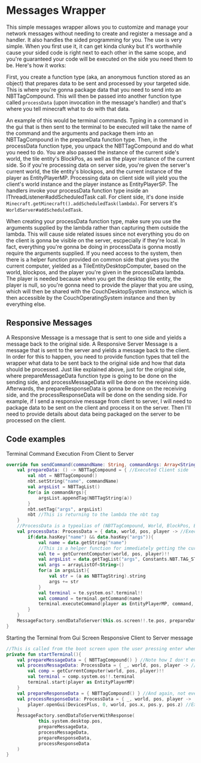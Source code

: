 Messages Wrapper
======================
This simple messages wrapper allows you to customize and manage your network messages 
without needing to create and register a message and a handler. It also handles the sided programming for you.
The use is very simple. When you first use it, it can get kinda clunky but it's worthwhile 
cause your sided code is right next to each other in the same scope, and you're guaranteed your code
will be executed on the side you need them to be. Here's how it works:

First, you create a function type (aka, an anonymous function stored as an object) that prepares data to be sent and processed by
your targeted side. This is where you're gonna package data that you need to send into an NBTTagCompound. This will then be passed
into another function type called `processData` (upon invocation in the message's handler)
and that's where you tell minecraft what to do with that data.

An example of this would be terminal commands. Typing in a command in the gui that is then sent to the terminal to be executed
will take the name of the command and the arguments and package them into an NBTTagCompound in the prepareData function type.
Then, in the processData function type, you unpack the NBTTagCompound and do what you need to do. You are also passed the instance
of the current side's world, the tile entity's BlockPos, as well as the player instance of the current side. 
So if you're processing data on server side, you're given the server's current world, the tile entity's blockpos, and the current instance
of the player as EntityPlayerMP. Processing data on client side will yield you the client's world instance 
and the player instance as EntityPlayerSP. The handlers invoke your processData function type inside an IThreadListener#addScheduledTask
call. For client side, it's done inside `Minecraft.getMinecraft().addScheduledTask(lambda)`. 
For servers it's `WorldServer#addScheduledTask`.

When creating your processData function type, make sure you use the arguments supplied by the lambda rather than capturing them
outside the lambda. This will cause side related issues since not everything you do on the client is gonna be visible on the server,
escpecially if they're local. In fact, everything you're gonna be doing in processData is gonna mostly require the arguments supplied.
If you need access to the system, then there is a helper function provided on common side that gives you the current computer, 
yielded as a TileEntityDesktopComputer, based on the world, blockpos, and the player you're given in the processData 
lambda. The player is needed because when you get the desktop tile entity, the player is null, so you're
gonna need to provide the player that you are using, which will then be shared with the CouchDesktopSystem instance, which is then
accessible by the CouchOperatingSystem instance and then by everything else.

Responsive Messages
-----------------
A Responsive Message is a message that is sent to one side and yields a message back to the original side. A Responsive Server Message
is a message that is sent to the server and yields a message back to the client. In order for this to happen, you need to provide
function types that tell the wrapper what data to be sent back to the original side and how that data should be processed.
Just like explained above, just for the original side, where prepareMessageData function type is going to be done on the sending side,
and processMessageData will be done on the receiving side. Afterwards, the prepareResponseData is gonna be done on the receiving side,
and the processResponseData will be done on the sending side. For example, if I send a responsive message from client to server, 
I will need to package data to be sent on the client and process it on the server. Then I'll need to provide details about data being
packaged on the server to be processed on the client.

Code examples
-------------------
Terminal Command Execution From Client to Server

```Kotlin
override fun sendCommand(commandName: String, commandArgs: Array<String>){
    val prepareData: () -> NBTTagCompound = { //Executed Client side
        val nbt = NBTTagCompound()
        nbt.setString("name", commandName)
        val argsList = NBTTagList()
        for(a in commandArgs){
            argsList.appendTag(NBTTagString(a))
        }
        nbt.setTag("args", argsList)
        nbt //This is returning to the lambda the nbt tag
    }
    //ProcessData is a typealias of (NBTTagCompound, World, BlockPos, EntityPlayer) -> Unit
    val processData: ProcessData = { data, world, pos, player -> //Executed Server side
        if(data.hasKey("name") && data.hasKey("args")){
            val name = data.getString("name")
            //This is a helper function for immediately getting the current computer based on the current side
            val te = getCurrentComputer(world, pos, player)!!
            val argsList = data.getTagList("args", Constants.NBT.TAG_STRING)
            val args = arrayListOf<String>()
            for(a in argsList){
                val str = (a as NBTTagString).string
                args += str
            }
            val terminal = te.system.os?.terminal!!
            val command = terminal.getCommand(name)
            terminal.executeCommand(player as EntityPlayerMP, command, args.toTypedArray())
        }
    }
    MessageFactory.sendDataToServer(this.os.screen!!.te.pos, prepareData, processData)
}
```
Starting the Terminal from Gui Screen Responsive Client to Server message

```Kotlin
//This is called from the boot screen upon the user pressing enter when prompted
private fun startTerminal(){
    val prepareMessageData = { NBTTagCompound() } //Note how I don't even send data
    val processMessageData: ProcessData = { _, world, pos, player -> //Executed Server Side
        val comp = getCurrentComputer(world, pos, player)!!
        val terminal = comp.system.os!!.terminal
        terminal.start(player as EntityPlayerMP)
    }
    val prepareResponseData = { NBTTagCompound() } //And again, not even sending data, just provoking sided execution
    val processResponseData: ProcessData = { _, world, pos, player ->
        player.openGui(DevicesPlus, 0, world, pos.x, pos.y, pos.z) //Executed on Client Side
    }
    MessageFactory.sendDataToServerWithResponse(
            this.system.desktop.pos,
            prepareMessageData,
            processMessageData,
            prepareResponseData,
            processResponseData
    )
}
```
